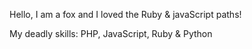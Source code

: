 Hello, I am a fox and I loved the Ruby & javaScript paths!

My deadly skills: PHP, JavaScript, Ruby & Python
